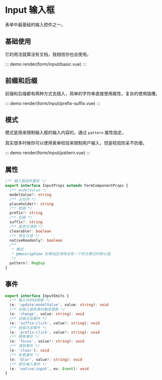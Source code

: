 # Input 输入框

表单中最基础的输入控件之一。

## 基础使用

它的用法就算没有文档，我相信你也会使用。

::: demo
render(form/input/basic.vue)
:::

## 前缀和后缀

前缀和后缀都有两种方式去插入，简单的字符串直接使用属性，复杂的使用插槽。

::: demo
render(form/input/prefix-suffix.vue)
:::

## 模式

模式是用来限制输入框的输入内容的，通过 `pattern` 属性指定。

其实很多时候你可以使用表单校验来限制用户输入，但是校验防呆不防傻。

::: demo
render(form/input/pattern.vue)
:::

## 属性

```ts
/** 输入框组件属性 */
export interface InputProps extends FormComponentProps {
  /** modelValue */
  modelValue?: string
  /** 占位符 */
  placeholder?: string
  /** 前缀 */
  prefix?: string
  /** 后缀 */
  suffix?: string
  /** 是否可清除 */
  clearable?: boolean
  /** 原生只读 */
  nativeReadonly?: boolean
  /**
   * 模式
   * @description 如果指定请保证有一个符合模式的默认值
   */
  pattern?: RegExp
}
```

## 事件

```ts
export interface InputEmits {
  /** 输入时持续更新 */
  (e: 'update:modelValue', value: string): void
  /** 在输入框失焦时触发更新 */
  (e: 'change', value: string): void
  /** 后缀点击事件 */
  (e: 'suffix:click', value?: string): void
  /** 前缀点击事件 */
  (e: 'prefix:click', value?: string): void
  /** 聚焦事件 */
  (e: 'focus', value?: string): void
  /** 清除事件 */
  (e: 'clear'): void
  /** 失焦事件 */
  (e: 'blur', value?: string): void
  /** 原生输入事件 */
  (e: 'native:input', ev: Event): void
}
```
